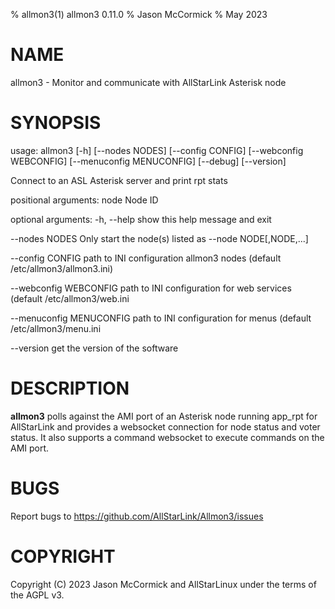 % allmon3(1) allmon3 0.11.0
% Jason McCormick
% May 2023

# NAME
allmon3 - Monitor and communicate with AllStarLink Asterisk node

# SYNOPSIS
usage: allmon3 [-h] [\-\-nodes NODES] [\-\-config CONFIG]
 [\-\-webconfig WEBCONFIG] [\-\-menuconfig MENUCONFIG] [\-\-debug] [\-\-version]

Connect to an ASL Asterisk server and print rpt stats

positional arguments:
  node        Node ID

optional arguments:
  -h, \-\-help  show this help message and exit

  \-\-nodes NODES         Only start the node(s) listed as \-\-node NODE[,NODE,...]

  \-\-config CONFIG       path to INI configuration allmon3 nodes (default /etc/allmon3/allmon3.ini)

  \-\-webconfig WEBCONFIG path to INI configuration for web services (default /etc/allmon3/web.ini

  \-\-menuconfig MENUCONFIG path to INI configuration for menus (default /etc/allmon3/menu.ini

  \-\-version   get the version of the software


# DESCRIPTION
**allmon3** polls against the AMI port of an Asterisk
node running app_rpt for AllStarLink and provides
a websocket connection for node status and voter
status. It also supports a command websocket to execute
commands on the AMI port.

# BUGS
Report bugs to https://github.com/AllStarLink/Allmon3/issues

# COPYRIGHT
Copyright (C) 2023 Jason McCormick and AllStarLinux
under the terms of the AGPL v3.

